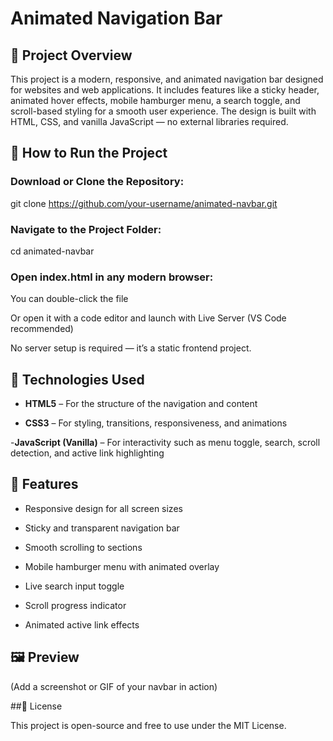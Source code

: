 # Animated Navigation Bar

## 📌 Project Overview

This project is a modern, responsive, and animated navigation bar designed for websites and web applications. It includes features like a sticky header, animated hover effects, mobile hamburger menu, a search toggle, and scroll-based styling for a smooth user experience. The design is built with HTML, CSS, and vanilla JavaScript — no external libraries required.

## 🚀 How to Run the Project

### Download or Clone the Repository:

git clone https://github.com/your-username/animated-navbar.git

### Navigate to the Project Folder:

cd animated-navbar

### Open index.html in any modern browser:

You can double-click the file

Or open it with a code editor and launch with Live Server (VS Code recommended)

No server setup is required — it’s a static frontend project.

## 💠 Technologies Used

- **HTML5** – For the structure of the navigation and content

- **CSS3** – For styling, transitions, responsiveness, and animations

-**JavaScript (Vanilla)** – For interactivity such as menu toggle, search, scroll detection, and active link highlighting

## 📱 Features

- Responsive design for all screen sizes

- Sticky and transparent navigation bar

- Smooth scrolling to sections

- Mobile hamburger menu with animated overlay

- Live search input toggle

- Scroll progress indicator

- Animated active link effects

## 🖼️ Preview



(Add a screenshot or GIF of your navbar in action)

##📄 License

This project is open-source and free to use under the MIT License.

